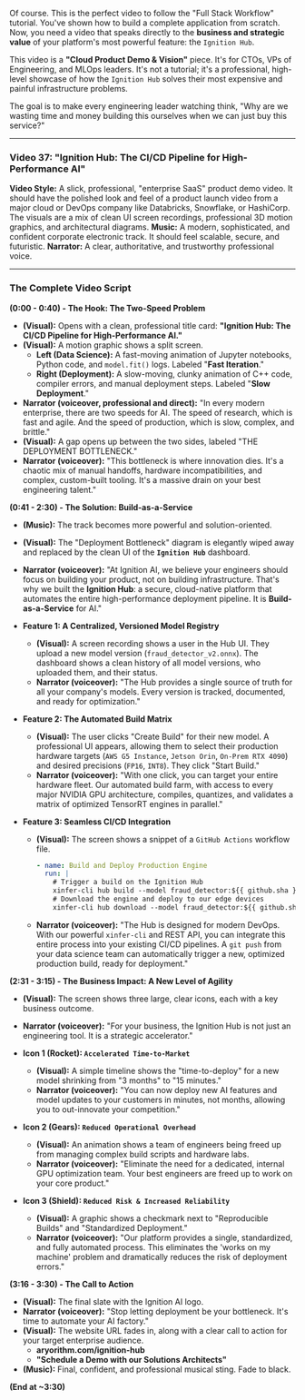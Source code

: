 Of course. This is the perfect video to follow the "Full Stack Workflow" tutorial. You've shown how to build a complete application from scratch. Now, you need a video that speaks directly to the **business and strategic value** of your platform's most powerful feature: the `Ignition Hub`.

This video is a **"Cloud Product Demo & Vision"** piece. It's for CTOs, VPs of Engineering, and MLOps leaders. It's not a tutorial; it's a professional, high-level showcase of how the `Ignition Hub` solves their most expensive and painful infrastructure problems.

The goal is to make every engineering leader watching think, "Why are we wasting time and money building this ourselves when we can just buy this service?"

---

### **Video 37: "Ignition Hub: The CI/CD Pipeline for High-Performance AI"**

**Video Style:** A slick, professional, "enterprise SaaS" product demo video. It should have the polished look and feel of a product launch video from a major cloud or DevOps company like Databricks, Snowflake, or HashiCorp. The visuals are a mix of clean UI screen recordings, professional 3D motion graphics, and architectural diagrams.
**Music:** A modern, sophisticated, and confident corporate electronic track. It should feel scalable, secure, and futuristic.
**Narrator:** A clear, authoritative, and trustworthy professional voice.

---

### **The Complete Video Script**

**(0:00 - 0:40) - The Hook: The Two-Speed Problem**

*   **(Visual):** Opens with a clean, professional title card: **"Ignition Hub: The CI/CD Pipeline for High-Performance AI."**
*   **(Visual):** A motion graphic shows a split screen.
    *   **Left (Data Science):** A fast-moving animation of Jupyter notebooks, Python code, and `model.fit()` logs. Labeled "**Fast Iteration**."
    *   **Right (Deployment):** A slow-moving, clunky animation of C++ code, compiler errors, and manual deployment steps. Labeled "**Slow Deployment**."
*   **Narrator (voiceover, professional and direct):** "In every modern enterprise, there are two speeds for AI. The speed of research, which is fast and agile. And the speed of production, which is slow, complex, and brittle."
*   **(Visual):** A gap opens up between the two sides, labeled "THE DEPLOYMENT BOTTLENECK."
*   **Narrator (voiceover):** "This bottleneck is where innovation dies. It's a chaotic mix of manual handoffs, hardware incompatibilities, and complex, custom-built tooling. It's a massive drain on your best engineering talent."

**(0:41 - 2:30) - The Solution: Build-as-a-Service**

*   **(Music):** The track becomes more powerful and solution-oriented.
*   **(Visual):** The "Deployment Bottleneck" diagram is elegantly wiped away and replaced by the clean UI of the **`Ignition Hub`** dashboard.
*   **Narrator (voiceover):** "At Ignition AI, we believe your engineers should focus on building your product, not on building infrastructure. That's why we built the **Ignition Hub**: a secure, cloud-native platform that automates the entire high-performance deployment pipeline. It is **Build-as-a-Service** for AI."

*   **Feature 1: A Centralized, Versioned Model Registry**
    *   **(Visual):** A screen recording shows a user in the Hub UI. They upload a new model version (`fraud_detector_v2.onnx`). The dashboard shows a clean history of all model versions, who uploaded them, and their status.
    *   **Narrator (voiceover):** "The Hub provides a single source of truth for all your company's models. Every version is tracked, documented, and ready for optimization."

*   **Feature 2: The Automated Build Matrix**
    *   **(Visual):** The user clicks "Create Build" for their new model. A professional UI appears, allowing them to select their production hardware targets (`AWS G5 Instance`, `Jetson Orin`, `On-Prem RTX 4090`) and desired precisions (`FP16`, `INT8`). They click "Start Build."
    *   **Narrator (voiceover):** "With one click, you can target your entire hardware fleet. Our automated build farm, with access to every major NVIDIA GPU architecture, compiles, quantizes, and validates a matrix of optimized TensorRT engines in parallel."

*   **Feature 3: Seamless CI/CD Integration**
    *   **(Visual):** The screen shows a snippet of a `GitHub Actions` workflow file.
        ```yaml
        - name: Build and Deploy Production Engine
          run: |
            # Trigger a build on the Ignition Hub
            xinfer-cli hub build --model fraud_detector:${{ github.sha }} --target jetson_orin_int8
            # Download the engine and deploy to our edge devices
            xinfer-cli hub download --model fraud_detector:${{ github.sha }} --target jetson_orin_int8
        ```
    *   **Narrator (voiceover):** "The Hub is designed for modern DevOps. With our powerful `xinfer-cli` and REST API, you can integrate this entire process into your existing CI/CD pipelines. A `git push` from your data science team can automatically trigger a new, optimized production build, ready for deployment."

**(2:31 - 3:15) - The Business Impact: A New Level of Agility**

*   **(Visual):** The screen shows three large, clear icons, each with a key business outcome.
*   **Narrator (voiceover):** "For your business, the Ignition Hub is not just an engineering tool. It is a strategic accelerator."

*   **Icon 1 (Rocket): `Accelerated Time-to-Market`**
    *   **(Visual):** A simple timeline shows the "time-to-deploy" for a new model shrinking from "3 months" to "15 minutes."
    *   **Narrator (voiceover):** "You can now deploy new AI features and model updates to your customers in minutes, not months, allowing you to out-innovate your competition."

*   **Icon 2 (Gears): `Reduced Operational Overhead`**
    *   **(Visual):** An animation shows a team of engineers being freed up from managing complex build scripts and hardware labs.
    *   **Narrator (voiceover):** "Eliminate the need for a dedicated, internal GPU optimization team. Your best engineers are freed up to work on your core product."

*   **Icon 3 (Shield): `Reduced Risk & Increased Reliability`**
    *   **(Visual):** A graphic shows a checkmark next to "Reproducible Builds" and "Standardized Deployment."
    *   **Narrator (voiceover):** "Our platform provides a single, standardized, and fully automated process. This eliminates the 'works on my machine' problem and dramatically reduces the risk of deployment errors."

**(3:16 - 3:30) - The Call to Action**

*   **(Visual):** The final slate with the Ignition AI logo.
*   **Narrator (voiceover):** "Stop letting deployment be your bottleneck. It's time to automate your AI factory."
*   **(Visual):** The website URL fades in, along with a clear call to action for your target enterprise audience.
    *   **aryorithm.com/ignition-hub**
    *   **"Schedule a Demo with our Solutions Architects"**
*   **(Music):** Final, confident, and professional musical sting. Fade to black.

**(End at ~3:30)**